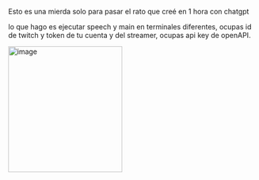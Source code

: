 Esto es una mierda solo para pasar el rato que creé en 1 hora con chatgpt

lo que hago es ejecutar speech y main en terminales diferentes, ocupas id de twitch y token de tu cuenta y del streamer, ocupas api key de openAPI.

<img width="230" height="254" alt="image" src="https://github.com/user-attachments/assets/e103b741-990e-423c-bb8a-dcf4e11cf239" />
